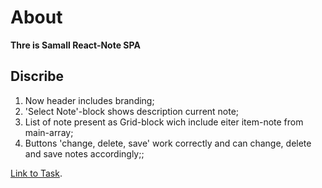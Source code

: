 # About

**Thre is Samall React-Note SPA**

## Discribe

1. Now header includes branding;
2. 'Select Note'-block shows description current note;
3. List of note present as Grid-block wich include eiter item-note from main-array;
4. Buttons 'change, delete, save' work correctly and can change, delete and save notes accordingly;;

[Link to Task](https://nikitakhadnevich.github.io/magicnotes/).
